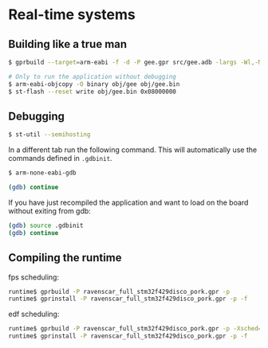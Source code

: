 # Real-time systems 

## Building like a true man

```bash
$ gprbuild --target=arm-eabi -f -d -P gee.gpr src/gee.adb -largs -Wl,-Map=map.txt

# Only to run the application without debugging
$ arm-eabi-objcopy -O binary obj/gee obj/gee.bin
$ st-flash --reset write obj/gee.bin 0x08000000
```

## Debugging

```bash
$ st-util --semihosting
```

In a different tab run the following command. This will automatically use the commands defined in `.gdbinit`.

```bash
$ arm-none-eabi-gdb

(gdb) continue
```

If you have just recompiled the application and want to load on the board without exiting from gdb:

```bash
(gdb) source .gdbinit
(gdb) continue
```

## Compiling the runtime
fps scheduling:
```bash
runtime$ gprbuild -P ravenscar_full_stm32f429disco_pork.gpr -p
runtime$ gprinstall -P ravenscar_full_stm32f429disco_pork.gpr -p -f
```
edf scheduling:
```bash
runtime$ gprbuild -P ravenscar_full_stm32f429disco_pork.gpr -p -Xsched=edf
runtime$ gprinstall -P ravenscar_full_stm32f429disco_pork.gpr -p -f
```

